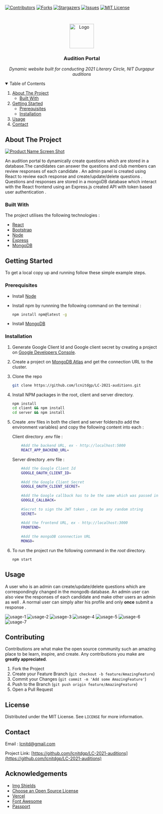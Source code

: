 <!-- PROJECT SHIELDS -->
<!--
*** I'm using markdown "reference style" links for readability.
*** Reference links are enclosed in brackets [ ] instead of parentheses ( ).
*** See the bottom of this document for the declaration of the reference variables
*** for contributors-url, forks-url, etc. This is an optional, concise syntax you may use.
*** https://www.markdownguide.org/basic-syntax/#reference-style-links
-->




[![Contributors][contributors-shield]][contributors-url]
[![Forks][forks-shield]][forks-url]
[![Stargazers][stars-shield]][stars-url]
[![Issues][issues-shield]][issues-url]
[![MIT License][license-shield]][license-url]


<!-- PROJECT LOGO -->
<br />
<p align="center">
  <a href="https://github.com/othneildrew/Best-README-Template">
    <img src="images/logo.png" alt="Logo" height="80">
  </a>

  <h3 align="center">Audition Portal</h3>

  <p align="center">
     <i>Dynamic website built for conducting 2021 Literary Circle, NIT Durgapur auditions</i>
    <br />
  </p>
</p>



<!-- TABLE OF CONTENTS -->
<details open="open">
  <summary>Table of Contents</summary>
  <ol>
    <li>
      <a href="#about-the-project">About The Project</a>
      <ul>
        <li><a href="#built-with">Built With</a></li>
      </ul>
    </li>
    <li>
      <a href="#getting-started">Getting Started</a>
      <ul>
        <li><a href="#prerequisites">Prerequisites</a></li>
        <li><a href="#installation">Installation</a></li>
      </ul>
    </li>
    <li><a href="#usage">Usage</a></li>
    <li><a href="#contact">Contact</a></li>
  </ol>
</details>



<!-- ABOUT THE PROJECT -->
## About The Project

[![Product Name Screen Shot][product-screenshot]](lc-2021-auditions.vercel.app)

An audition portal to dynamically create questions which are stored in a database.The candidates can answer the questions and club members can review responses of each candidate . An admin panel is created using React to review each response and create/update/delete questions . Questions and responses are stored in a mongoDB database which interact with the React frontend using an Express.js created API with token based user authentication .

### Built With

The project utilises the following technologies :

* [React](https://reactjs.org/)
* [Bootstrap](https://getbootstrap.com/)
* [Node](https://nodejs.org/en/)
* [Express](https://expressjs.com/)
* [MongoDB](https://www.mongodb.com)



<!-- GETTING STARTED -->
## Getting Started

To get a local copy up and running follow these simple example steps.

### Prerequisites

* Install [Node](https://nodejs.org/en/)
* Install npm by runnning the following command on the terminal :

  ```sh
  npm install npm@latest -g
  ```
* Install [MongoDB](https://docs.mongodb.com/manual/installation/)

### Installation

1. Generate Google Client Id and Google client secret by creating a project on [Google Developers Console](https://console.cloud.google.com/).
2. Create a project on [MongoDB Atlas](https://www.mongodb.com/cloud/atlas) and get the connection URL to the cluster.
3. Clone the repo
   ```sh
   git clone https://github.com/lcnitdgp/LC-2021-auditions.git
   ```
3. Install NPM packages in the root, client and server directory.
   ```sh
   npm install
   cd client && npm install
   cd server && npm install
   ```
4. Create .env files in both the client and server folders(to add the environment variables) and copy the following content into each :

    Client directory .env file :
    ```sh
        #Add the backend URL, ex - http://localhost:5000
        REACT_APP_BACKEND_URL=
     ```
        
    Server directory .env file :
    ```sh
        #Add the Google Client Id
        GOOGLE_OAUTH_CLIENT_ID=
        
        #Add the Google Client Secret
        GOOGLE_OAUTH_CLIENT_SECRET=
        
        #Add the Google callback has to be the same which was passed in the google console, ex - http://localhost:5000/auth/google/redirect
        GOOGLE_CALLBACK=
        
        #Secret to sign the JWT token , can be any random string
        SECRET=
        
        #Add the frontend URL, ex - http://localhost:3000
        FRONTEND=
        
        #Add the mongoDB connnection URL
        MONGO=
     ```
  5. To run the project run the following command in the *root* directory.
      ```sh
      npm start
      ```
    

<!-- USAGE EXAMPLES -->
## Usage
A user who is an admin can create/update/delete questions which are correspondingly changed in the mongodb database. An admin user can also view the responses
of each candidate and make other users an admin as well . A normal user can simply alter his profile and only **once** submit a response .

![usage-1]
![usage-2]
![usage-3]
![usage-4]
![usage-5]
![usage-6]
![usage-7]

<!-- CONTRIBUTING -->
## Contributing

Contributions are what make the open source community such an amazing place to be learn, inspire, and create. Any contributions you make are **greatly appreciated**.

1. Fork the Project
2. Create your Feature Branch (`git checkout -b feature/AmazingFeature`)
3. Commit your Changes (`git commit -m 'Add some AmazingFeature'`)
4. Push to the Branch (`git push origin feature/AmazingFeature`)
5. Open a Pull Request



<!-- LICENSE -->
## License

Distributed under the MIT License. See `LICENSE` for more information.



<!-- CONTACT -->
## Contact

Email : lcnitd@gmail.com

Project Link: [https://github.com/lcnitdgp/LC-2021-auditions](https://github.com/lcnitdgp/LC-2021-auditions)



<!-- ACKNOWLEDGEMENTS -->
## Acknowledgements
* [Img Shields](https://shields.io)
* [Choose an Open Source License](https://choosealicense.com)
* [Vercel](https://vercel.com/dashboard)
* [Font Awesome](https://fontawesome.com)
* [Passport](http://www.passportjs.org)





<!-- MARKDOWN LINKS & IMAGES -->
<!-- https://www.markdownguide.org/basic-syntax/#reference-style-links -->
[contributors-shield]: https://img.shields.io/github/contributors/lcnitdgp/LC-2021-auditions.svg?style=for-the-badge
[contributors-url]: https://github.com/lcnitdgp/LC-2021-auditions/graphs/contributors

[forks-shield]: https://img.shields.io/github/forks/lcnitdgp/LC-2021-auditions.svg?style=for-the-badge
[forks-url]: https://github.com/lcnitdgp/LC-2021-auditions/network/members

[stars-shield]: https://img.shields.io/github/stars/lcnitdgp/LC-2021-auditions.svg?style=for-the-badge
[stars-url]: https://github.com/lcnitdgp/LC-2021-auditions/stargazers

[issues-shield]: https://img.shields.io/github/issues/lcnitdgp/LC-2021-auditions.svg?style=for-the-badge
[issues-url]: https://github.com/lcnitdgp/LC-2021-auditions/issues

[license-shield]: https://img.shields.io/github/license/lcnitdgp/LC-2021-auditions.svg?style=for-the-badge
[license-url]: https://github.com/lcnitdgp/LC-2021-auditions/LICENSE.txt

[product-screenshot]: images/screenshot.png
[usage-1]: images/usage-1.png
[usage-2]: images/usage-2.png
[usage-3]: images/usage-3.png
[usage-4]: images/usage-4.png
[usage-5]: images/usage-5.png
[usage-6]: images/usage-6.png
[usage-7]: images/usage-7.png


